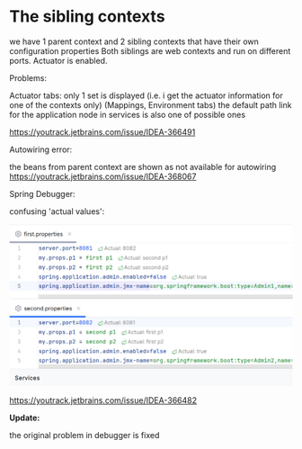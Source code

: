 # The sibling contexts

we have 1 parent context and 2 sibling contexts that have their own configuration properties
Both siblings are web contexts and run on different ports.
Actuator is enabled.

Problems:

Actuator tabs:
only 1 set is displayed (i.e. i get the actuator information for one of the contexts only)
(Mappings, Environment tabs)
the default path link for the application node in services is also one of possible ones

https://youtrack.jetbrains.com/issue/IDEA-366491

Autowiring error:

the beans from parent context are shown as not available for autowiring
https://youtrack.jetbrains.com/issue/IDEA-368067

Spring Debugger:

confusing 'actual values':

![img.png](img.png)

https://youtrack.jetbrains.com/issue/IDEA-366482

**Update:**

the original problem in debugger is fixed
